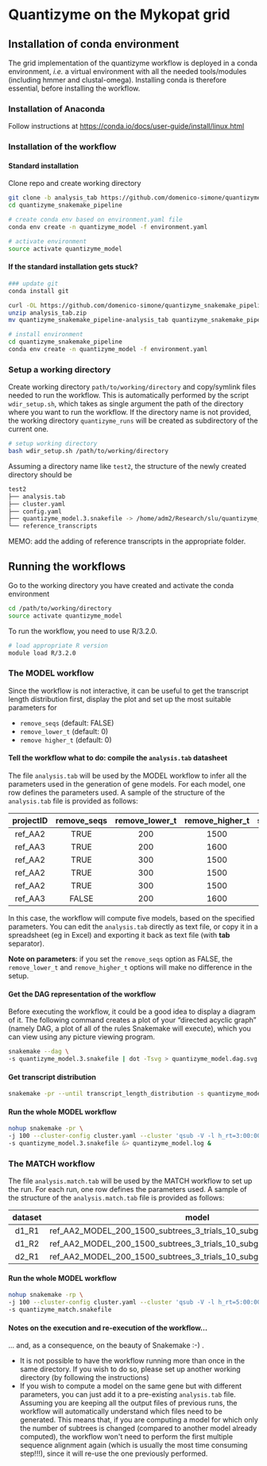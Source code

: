 # Quantizyme on the Mykopat grid

## Installation of conda environment

The grid implementation of the quantizyme workflow is deployed in a conda environment, *i.e.* a virtual environment with all the needed tools/modules (including hmmer and clustal-omega). Installing conda is therefore essential, before installing the workflow.

### Installation of Anaconda

Follow instructions at https://conda.io/docs/user-guide/install/linux.html

### Installation of the workflow

#### Standard installation

Clone repo and create working directory

```bash
git clone -b analysis_tab https://github.com/domenico-simone/quantizyme_snakemake_pipeline.git
cd quantizyme_snakemake_pipeline

# create conda env based on environment.yaml file
conda env create -n quantizyme_model -f environment.yaml

# activate environment
source activate quantizyme_model
```

#### If the standard installation gets stuck?

```bash
### update git
conda install git

curl -OL https://github.com/domenico-simone/quantizyme_snakemake_pipeline/archive/analysis_tab.zip
unzip analysis_tab.zip
mv quantizyme_snakemake_pipeline-analysis_tab quantizyme_snakemake_pipeline

# install environment
cd quantizyme_snakemake_pipeline
conda env create -n quantizyme_model -f environment.yaml
```

### Setup a working directory

Create working directory `path/to/working/directory` and copy/symlink files needed to run the workflow. This is automatically performed by the script `wdir_setup.sh`, which takes as single argument the path of the directory where you want to run the workflow. If the directory name is not provided, the working directory `quantizyme_runs` will be created as subdirectory of the current one.

```bash
# setup working directory
bash wdir_setup.sh /path/to/working/directory
```

Assuming a directory name like `test2`, the structure of the newly created directory should be

```bash
test2
├── analysis.tab
├── cluster.yaml
├── config.yaml
├── quantizyme_model.3.snakefile -> /home/adm2/Research/slu/quantizyme_snakemake_pipeline/quantizyme_model.3.snakefile
└── reference_transcripts

```

MEMO: add the adding of reference transcripts in the appropriate folder.

## Running the workflows

Go to the working directory you have created and activate the conda environment

```bash
cd /path/to/working/directory
source activate quantizyme_model
```

To run the workflow, you need to use R/3.2.0.

```bash
# load appropriate R version
module load R/3.2.0
```

### The MODEL workflow

Since the workflow is not interactive, it can be useful to get the transcript length distribution first, display the plot and set up the most suitable parameters for

- `remove_seqs` (default: FALSE)
- `remove_lower_t` (default: 0)
- `remove higher_t` (default: 0)

#### Tell the workflow what to do: compile the `analysis.tab` datasheet

The file `analysis.tab` will be used by the MODEL workflow to infer all the parameters used in the generation of gene models. For each model, one row defines the parameters used. A sample of the structure of the `analysis.tab` file is provided as follows:

| projectID | remove_seqs | remove_lower_t | remove_higher_t | subtrees | nr_trials_random_picking | subgroup_percent |
|:---------:|:-----------:|:--------------:|:---------------:|:--------:|:------------------------:|:----------------:|
| ref_AA2   | TRUE        | 200            | 1500            | 3        | 10                       | 30               |
| ref_AA3   | TRUE        | 200            | 1600            | 3        | 10                       | 30               |
| ref_AA2   | TRUE        | 300            | 1500            | 3        | 10                       | 30               |
| ref_AA2   | TRUE        | 300            | 1500            | 4        | 10                       | 30               |
| ref_AA2   | TRUE        | 300            | 1500            | 4        | 10                       | 40               |
| ref_AA3   | FALSE       | 200            | 1600            | 3        | 10                       | 30               |

In this case, the workflow will compute five models, based on the specified parameters. You can edit the `analysis.tab` directly as text file, or copy it in a spreadsheet (eg in Excel) and exporting it back as text file (with **tab** separator).

**Note on parameters**: if you set the `remove_seqs` option as FALSE, the `remove_lower_t` and `remove_higher_t` options will make no difference in the setup.

#### Get the DAG representation of the workflow

Before executing the workflow, it could be a good idea to display a diagram of it. The following command creates a plot of your “directed acyclic graph” (namely DAG, a plot of all of the rules Snakemake will execute), which you can view using any picture viewing program.

```bash
snakemake --dag \
-s quantizyme_model.3.snakefile | dot -Tsvg > quantizyme_model.dag.svg
```

#### Get transcript distribution

```bash
snakemake -pr --until transcript_length_distribution -s quantizyme_model.3.snakefile
```

#### Run the whole MODEL workflow

```bash
nohup snakemake -pr \
-j 100 --cluster-config cluster.yaml --cluster 'qsub -V -l h_rt=3:00:00 -pe smp {cluster.threads} -cwd -j y' \
-s quantizyme_model.3.snakefile &> quantizyme_model.log &
```

### The MATCH workflow

The file `analysis.match.tab` will be used by the MATCH workflow to set up the run. For each run, one row defines the parameters used. A sample of the structure of the `analysis.match.tab` file is provided as follows:

| dataset | model                                                                |
|:-------:|:--------------------------------------------------------------------:|
| d1_R1   | ref_AA2_MODEL_200_1500_subtrees_3_trials_10_subgroup_30_MODEL.tar.gz |
| d1_R2   | ref_AA2_MODEL_200_1500_subtrees_3_trials_10_subgroup_30_MODEL.tar.gz |
| d2_R1   | ref_AA2_MODEL_200_1500_subtrees_3_trials_10_subgroup_30_MODEL.tar.gz |

#### Run the whole MODEL workflow

```bash
nohup snakemake -rp \
-j 100 --cluster-config cluster.yaml --cluster 'qsub -V -l h_rt=5:00:00 -pe smp {cluster.threads} -cwd -j y' \
-s quantizyme_match.snakefile
```

#### Notes on the execution and re-execution of the workflow...

... and, as a consequence, on the beauty of Snakemake :-) .

- It is not possible to have the workflow running more than once in the same directory. If you wish to do so, please set up another working directory (by following the instructions)
- If you wish to compute a model on the same gene but with different parameters, you can just add it to a pre-existing `analysis.tab` file. Assuming you are keeping all the output files of previous runs, the workflow will automatically understand which files need to be generated. This means that, if you are computing a model for which only the number of subtrees is changed (compared to another model already computed), the workflow won't need to perform the first multiple sequence alignment again (which is usually the most time consuming step!!!), since it will re-use the one previously performed.